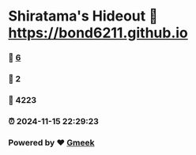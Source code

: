 # Shiratama's Hideout :link: https://bond6211.github.io 
### :page_facing_up: [6](https://bond6211.github.io/tag.html) 
### :speech_balloon: 2 
### :hibiscus: 4223 
### :alarm_clock: 2024-11-15 22:29:23 
### Powered by :heart: [Gmeek](https://github.com/Meekdai/Gmeek)
